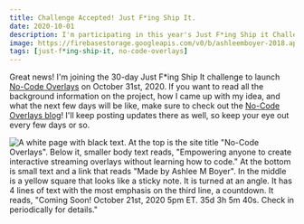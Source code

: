 ```yaml
---
title: Challenge Accepted! Just F*ing Ship It.
date: 2020-10-01
description: I'm participating in this year's Just F*ing Ship it Challenge by Women Make.
image: https://firebasestorage.googleapis.com/v0/b/ashleemboyer-2018.appspot.com/o/headers%2F2020%2F10%2FWomenMakeChallenge.png?alt=media&token=3a54198f-301d-428c-ba0d-2257e1f5ce60
tags: [just-f*ing-ship-it, no-code-overlays]
---
```


Great news! I'm joining the 30-day Just F\*ing Ship It challenge to launch [No-Code Overlays](https://nocodeoverlays.com) on October 31st, 2020. If you want to read all the background information on the project, how I came up with my idea, and what the next few days will be like, make sure to check out the [No-Code Overlays blog](https://nocodeoverlays.com/blog)! I'll keep posting updates there as well, so keep your eye out every few days or so.

![A white page with black text. At the top is the site title "No-Code Overlays". Below it, smaller body text reads, "Empowering anyone to create interactive streaming overlays without learning how to code." At the bottom is small text and a link that reads "Made by Ashlee M Boyer". In the middle is a yellow square that looks like a sticky note. It is turned at an angle. It has 4 lines of text with the most emphasis on the third line, a countdown. It reads, "Coming Soon! October 21st, 2020 5pm ET. 35d 3h 5m 40s. Check in periodically for details."](https://github.com/NoCodeOverlays/nocodeoverlays.com/raw/master/public/preview.png)
